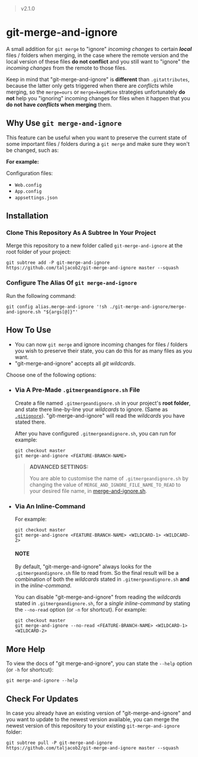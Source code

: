 > v2.1.0

# git-merge-and-ignore

A small addition for `git merge` to "ignore" *incoming changes* to certain ***local*** files / folders when merging, in the case where the remote version and the local version of these files **do not conflict** and you still want to "ignore" the *incoming changes* from the remote to those files.

Keep in mind that "git-merge-and-ignore" is **different** than `.gitattributes`, because the latter only gets triggered when there are *conflicts* while merging, so the `merge=ours` or `merge=keepMine` strategies unfortunately **do not** help you "ignoring" incoming changes for files when it happen that you **do not have *conflicts* when merging** them.

## Why Use `git merge-and-ignore`

This feature can be useful when you want to preserve the current state of some important files / folders during a `git merge` and make sure they won't be changed, such as:

**For example:**

Configuration files:
- `Web.config`
- `App.config`
- `appsettings.json`

## Installation

### Clone This Repository As A Subtree In Your Project

Merge this repository to a new folder called `git-merge-and-ignore` at the root folder of your project:
```
git subtree add -P git-merge-and-ignore https://github.com/taljacob2/git-merge-and-ignore master --squash
```

### Configure The Alias Of `git merge-and-ignore`

Run the following command:
```
git config alias.merge-and-ignore '!sh ./git-merge-and-ignore/merge-and-ignore.sh "${args[@]}"'
```

## How To Use

- You can now `git merge` and ignore incoming changes for files / folders you wish to preserve their state, you can do this for as many files as you want.
- "git-merge-and-ignore" accepts all *git wildcards*.

Choose one of the following options:

- ### Via A Pre-Made `.gitmergeandignore.sh` File

    Create a file named `.gitmergeandignore.sh` in your project's **root folder**, and state there line-by-line your *wildcards* to ignore. (Same as [`.gitignore`](https://git-scm.com/docs/gitignore)).
    "git-merge-and-ignore" will read the *wildcards* you have stated there.

    After you have configured `.gitmergeandignore.sh`, you can run for example:
    ```
    git checkout master
    git merge-and-ignore <FEATURE-BRANCH-NAME>
    ```

    > **ADVANCED SETTINGS:**
    >
    > You are able to customise the name of `.gitmergeandignore.sh` by changing the value of `MERGE_AND_IGNORE_FILE_NAME_TO_READ` to your desired file name, in [merge-and-ignore.sh](merge-and-ignore.sh).

- ### Via An Inline-Command

    For example:
    ```
    git checkout master
    git merge-and-ignore <FEATURE-BRANCH-NAME> <WILDCARD-1> <WILDCARD-2>
    ```

    #### NOTE

    By default, "git-merge-and-ignore" always looks for the `.gitmergeandignore.sh` file to read from.
    So the final result will be a combination of both the *wildcards* stated in `.gitmergeandignore.sh` **and** in the *inline-command*.

    You can disable "git-merge-and-ignore" from reading the *wildcards* stated in `.gitmergeandignore.sh`, for a *single inline-command* by stating the `--no-read` option (or `-n` for shortcut).
    For example:
    ```
    git checkout master
    git merge-and-ignore --no-read <FEATURE-BRANCH-NAME> <WILDCARD-1> <WILDCARD-2>
    ```

## More Help

To view the docs of "git merge-and-ignore", you can state the `--help` option (or `-h` for shortcut):
```
git merge-and-ignore --help
```

## Check For Updates

In case you already have an existing version of "git-merge-and-ignore" and you want to update to the newest version available,
you can merge the newest version of this repository to your existing `git-merge-and-ignore` folder:
```
git subtree pull -P git-merge-and-ignore https://github.com/taljacob2/git-merge-and-ignore master --squash
```
